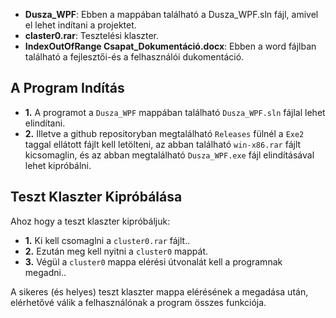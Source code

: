 - **Dusza_WPF**: Ebben a mappában található a Dusza_WPF.sln fájl, amivel el lehet indítani a projektet.
- **claster0.rar**: Tesztelési klaszter.
- **IndexOutOfRange Csapat_Dokumentáció.docx**: Ebben a word fájlban található a fejlesztői-és a felhasználói dukomentáció.

## A Program Indítás

- **1.** A programot a `Dusza_WPF` mappában található `Dusza_WPF.sln` fájlal lehet elindítani.
- **2.** Illetve a github repositoryban megtalálható `Releases` fülnél a `Exe2` taggal ellátott fájlt kell letölteni, az abban található `win-x86.rar` fájlt kicsomaglin, és az abban megtalálható `Dusza_WPF.exe` fájl elindításával lehet kipróbálni.

## Teszt Klaszter Kipróbálása

Ahoz hogy a teszt klaszter kipróbáljuk:

- **1.** Ki kell csomaglni a `cluster0.rar` fájlt..
- **2.** Ezután meg kell nyitni a `cluster0` mappát.
- **3.** Végül a `cluster0` mappa elérési útvonalát kell a programnak megadni..
  
 A sikeres (és helyes) teszt klaszter mappa elérésének a megadása után, elérhetővé válik a felhasználónak a program összes funkciója.
